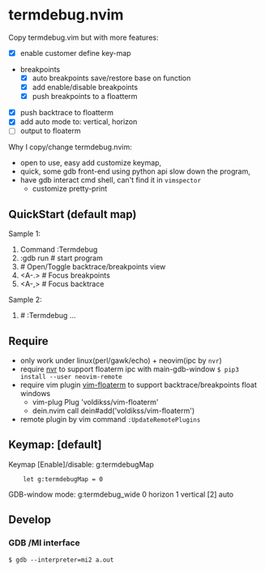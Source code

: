 termdebug.nvim
==============
Copy termdebug.vim but with more features:
- [x] enable customer define key-map
- breakpoints
  - [x] auto breakpoints save/restore base on function
  - [x] add enable/disable breakpoints
  - [x] push breakpoints to a floatterm
- [x] push backtrace to floatterm
- [x] add auto mode to: vertical, horizon
- [ ] output to floaterm

Why I copy/change termdebug.nvim:
- open to use, easy add customize keymap,
- quick, some gdb front-end using python api slow down the program,
- have gdb interact cmd shell, can't find it in `vimspector`
  - customize pretty-print

## QuickStart (default map)

Sample 1:
1. Command  :Termdebug <prog>
2. :gdb run		# start program
3. <C-u>		# Open/Toggle backtrace/breakpoints view
4. <A-.>		# Focus breakpoints
5. <A-,>		# Focus backtrace

Sample 2:
1. <F2>			# :Termdebug <prog>
...


## Require

- only work under linux(perl/gawk/echo) + neovim(ipc by `nvr`)
- require [nvr](https://github.com/mhinz/neovim-remote) to support floaterm ipc with main-gdb-window
	`$ pip3 install --user neovim-remote`
- require vim plugin [vim-floaterm](https://github.com/voldikss/vim-floaterm) to support backtrace/breakpoints float windows
	* vim-plug
		Plug 'voldikss/vim-floaterm'
	* dein.nvim
		call dein#add('voldikss/vim-floaterm')	
- remote plugin by vim command `:UpdateRemotePlugins`

## Keymap: [default]

Keymap [Enable]/disable:  g:termdebugMap
```vim
	let g:termdebugMap = 0
```
GDB-window mode:  g:termdebug_wide
	 0   horizon
	 1   vertical
	[2]  auto

## Develop

### GDB /MI interface

	$ gdb --interpreter=mi2 a.out

